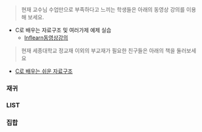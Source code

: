 
> 현재 교수님 수업만으로 부족하다고 느끼는 학생들은 아래의 동영상 강의를 이용해 보세요.
- C로 배우는 자료구조 및 여러가제 예제 실습
  - [Inflearn동영상강의](https://www.inflearn.com/course/c%EB%A1%9C-%EB%B0%B0%EC%9A%B0%EB%8A%94-%EC%9E%90%EB%A3%8C%EA%B5%AC%EC%A1%B0-%EB%B0%8F-%EC%97%AC%EB%9F%AC%EA%B0%80%EC%A7%80-%EC%98%88%EC%A0%9C-%EC%8B%A4%EC%8A%B5/%EC%8B%9C%EA%B0%84%EB%B3%B5%EC%9E%A1%EB%8F%84%EC%99%80-%EC%A0%90%EA%B7%BC%EC%A0%81-%EB%B6%84%EC%84%9D-2/)

> 현재 세종대학교 정교재 이외의 부교재가 필요한 친구들은 아래의 책을 둘러보세요
- [C로 배우는 쉬운 자료구조](http://www.hanbit.co.kr/store/books/look.php?p_code=B7355732474)


### 재귀


### LIST


### 집합

